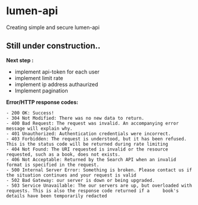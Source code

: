 # lumen-api
Creating simple and secure lumen-api 

## Still under construction..

 
 **Next step :**
 - implement api-token for each user
 - implement limit rate
 - implement ip address authaurized
 - Implement pagination
 
 
 
**Error/HTTP response codes:**

    - 200 OK: Success!
    - 304 Not Modified: There was no new data to return.
    - 400 Bad Request: The request was invalid. An accompanying error message will explain why.
    - 401 Unauthorized: Authentication credentials were incorrect.
    - 403 Forbidden: The request is understood, but it has been refused. This is the status code will be returned during rate limiting
    - 404 Not Found: The URI requested is invalid or the resource requested, such as a book, does not exists.
    - 406 Not Acceptable: Returned by the Search API when an invalid format is specified in the request.
    - 500 Internal Server Error: Something is broken. Please contact us if the situation continues and your request is valid
    - 502 Bad Gateway: our server is down or being upgraded.
    - 503 Service Unavailable: The our servers are up, but overloaded with requests. This is also the response code returned if a     book's details have been temporarily redacted

 
 




